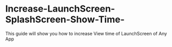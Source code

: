 # Increase-LaunchScreen-SplashScreen-Show-Time-
This guide will show you how to increase View time of LaunchScreen of Any App
